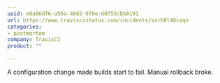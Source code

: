 ```yaml
---
uuid: e0a66df6-a56a-4082-9f0e-60755cbb8191
url: https://www.traviscistatus.com/incidents/sxrh0l46czqn
categories:
- postmortem
company: TravisCI
product: ""

---
```


A configuration change made builds start to fail. Manual rollback broke.
